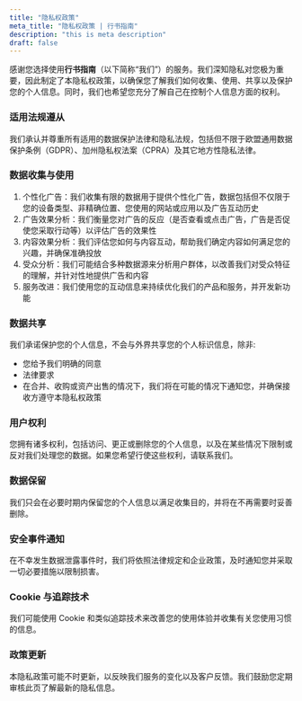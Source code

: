 ```yaml
---
title: "隐私权政策"
meta_title: "隐私权政策 | 行书指南"
description: "this is meta description"
draft: false
---
```


感谢您选择使用**行书指南**（以下简称“我们”）的服务。我们深知隐私对您极为重要，因此制定了本隐私权政策，以确保您了解我们如何收集、使用、共享以及保护您的个人信息。同时，我们也希望您充分了解自己在控制个人信息方面的权利。

### 适用法规遵从

我们承认并尊重所有适用的数据保护法律和隐私法规，包括但不限于欧盟通用数据保护条例（GDPR）、加州隐私权法案（CPRA）及其它地方性隐私法律。

### 数据收集与使用

1. 个性化广告：我们收集有限的数据用于提供个性化广告，数据包括但不仅限于您的设备类型、非精确位置、您使用的网站或应用以及广告互动历史
2. 广告效果分析：我们衡量您对广告的反应（是否查看或点击广告，广告是否促使您采取行动等）以评估广告的效果性
3. 内容效果分析：我们评估您如何与内容互动，帮助我们确定内容如何满足您的兴趣，并确保准确投放
4. 受众分析：我们可能结合多种数据源来分析用户群体，以改善我们对受众特征的理解，并针对性地提供广告和内容
5. 服务改进：我们使用您的互动信息来持续优化我们的产品和服务，并开发新功能

### 数据共享

我们承诺保护您的个人信息，不会与外界共享您的个人标识信息，除非:

- 您给予我们明确的同意
- 法律要求
- 在合并、收购或资产出售的情况下，我们将在可能的情况下通知您，并确保接收方遵守本隐私权政策

### 用户权利

您拥有诸多权利，包括访问、更正或删除您的个人信息，以及在某些情况下限制或反对我们处理您的数据。如果您希望行使这些权利，请联系我们。

### 数据保留

我们只会在必要时期内保留您的个人信息以满足收集目的，并将在不再需要时妥善删除。

### 安全事件通知

在不幸发生数据泄露事件时，我们将依照法律规定和企业政策，及时通知您并采取一切必要措施以限制损害。

### Cookie 与追踪技术

我们可能使用 Cookie 和类似追踪技术来改善您的使用体验并收集有关您使用习惯的信息。

### 政策更新

本隐私政策可能不时更新，以反映我们服务的变化以及客户反馈。我们鼓励您定期审核此页了解最新的隐私信息。